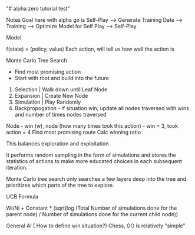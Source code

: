 "# alpha zero tutorial test" 

Notes
Goal here with alpha go is Self-Play --> Generate Training Date --> Training --> Optimize Model for Self Play --> Self-Play

Model

f(state) = (policy, value)
Each action, will tell us how well the action is

Monte Carlo Tree Search
- Find most promising action
- Start with root and build into the future

1. Selection | Walk down until Leaf Node
2. Expansion | Create New Node
3. Simulation | Play Randomly
4. Backpropogation - if situation win, update all nodes traversed with wins and number of times nodes traversed


Node - win (w), node (how many times took this action) - win = 3, took action = 4
Find most promising route
Calc winning ratio

This balances exploration and exploitation

It performs random sampling in the form of simulations and stores the statistics of actions to make more educated choices in each subsequent iteration.

Monte Carlo tree search only searches a few layers deep into the tree and prioritizes which parts of the tree to explore.

UCB Formula

Wi/Ni + Constant * (sqrt(log (Total Number of simulations done for the parent node) / Number of simulations done for the current child node))


General AI ( How to define win situation?) Chess, GO is relatively "simple"